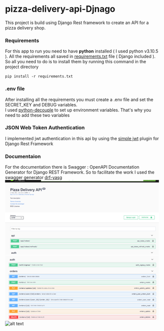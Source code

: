 # pizza-delivery-api-Djnago
This project is build using Django Rest framework to create an API for a pizza delivery shop.

### Requirements
For this app to run you need to have **python** installed ( I used python v3.10.5 ).
All the requirements all saved in [requirements.txt](https://github.com/YassineLass/pizza-delivery-api-Djnago/blob/main/requirements.txt) file ( Django included ). So all you need 
to do is to install them by running this command in the project directory
```
pip install -r requirements.txt
```


### .env file
After installing all the requirements you must create a .env file and set the SECRET_KEY and DEBUG variables.  
I used [python-decouple](https://pypi.org/project/python-decouple/) to set up environment variables. That's why you need to add these two variables 

### JSON Web Token Authentication 
I implemented jwt authentication in this api by using the [simple jwt](https://django-rest-framework-simplejwt.readthedocs.io/en/latest/) plugin for Django Rest Framework

### Documentaion
For the documentation there is  Swagger : OpenAPI Documentation Generator for Django REST Framework. So to facilitate the work I used the swagger generator [drf-yasg](https://drf-yasg.readthedocs.io/en/stable/readme.html)
![alt text](drf-yasg-SWAGGER-1.PNG) 
![alt text](drf-yasg-SWAGGER-2.PNG)
![alt text]((https://www.django-rest-framework.org/img/logo.png))
